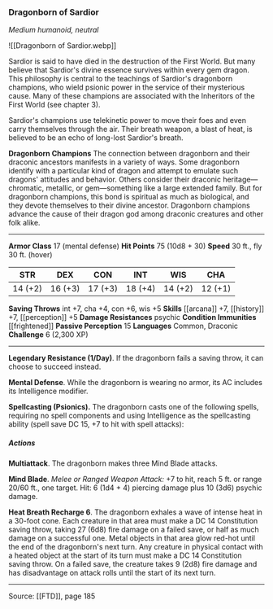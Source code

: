 ### Dragonborn of Sardior
_Medium humanoid, neutral_

![[Dragonborn of Sardior.webp]]

Sardior is said to have died in the destruction of the First World. But many believe that Sardior's divine essence survives within every gem dragon. This philosophy is central to the teachings of Sardior's dragonborn champions, who wield psionic power in the service of their mysterious cause. Many of these champions are associated with the Inheritors of the First World (see chapter 3).

Sardior's champions use telekinetic power to move their foes and even carry themselves through the air. Their breath weapon, a blast of heat, is believed to be an echo of long-lost Sardior's breath.


**Dragonborn Champions** The connection between dragonborn and their draconic ancestors manifests in a variety of ways. Some dragonborn identify with a particular kind of dragon and attempt to emulate such dragons' attitudes and behavior. Others consider their draconic heritage—chromatic, metallic, or gem—something like a large extended family. But for dragonborn champions, this bond is spiritual as much as biological, and they devote themselves to their divine ancestor. Dragonborn champions advance the cause of their dragon god among draconic creatures and other folk alike.





---

**Armor Class** 17 (mental defense)
**Hit Points** 75 (10d8 + 30)
**Speed** 30 ft., fly 30 ft. (hover)

| STR     | DEX     | CON     | INT     | WIS     | CHA     |
|---------|---------|---------|---------|---------|---------|
| 14 (+2) | 16 (+3) | 17 (+3) | 18 (+4) | 14 (+2) | 12 (+1) |

**Saving Throws** int +7, cha +4, con +6, wis +5
**Skills** [[arcana]] +7, [[history]] +7, [[perception]] +5
**Damage Resistances** psychic
**Condition Immunities** [[frightened]]
**Passive Perception** 15
**Languages** Common, Draconic
**Challenge** 6 (2,300 XP)

---

**Legendary Resistance (1/Day)**. If the dragonborn fails a saving throw, it can choose to succeed instead.

**Mental Defense**. While the dragonborn is wearing no armor, its AC includes its Intelligence modifier.

**Spellcasting (Psionics).** The dragonborn casts one of the following spells, requiring no spell components and using Intelligence as the spellcasting ability (spell save DC 15, +7 to hit with spell attacks):

##### Actions
**Multiattack**. The dragonborn makes three Mind Blade attacks.

**Mind Blade**. _Melee or Ranged Weapon Attack:_ +7 to hit, reach 5 ft. or range 20/60 ft., one target. Hit: 6 (1d4 + 4) piercing damage plus 10 (3d6) psychic damage.

**Heat Breath Recharge 6**. The dragonborn exhales a wave of intense heat in a 30-foot cone. Each creature in that area must make a DC 14 Constitution saving throw, taking 27 (6d8) fire damage on a failed save, or half as much damage on a successful one. Metal objects in that area glow red-hot until the end of the dragonborn's next turn. Any creature in physical contact with a heated object at the start of its turn must make a DC 14 Constitution saving throw. On a failed save, the creature takes 9 (2d8) fire damage and has disadvantage on attack rolls until the start of its next turn.


---

Source: [[FTD]], page 185